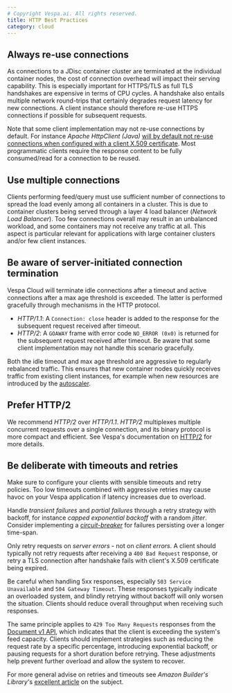 ```yaml
---
# Copyright Vespa.ai. All rights reserved.
title: HTTP Best Practices
category: cloud
---
```


## Always re-use connections
As connections to a JDisc container cluster are terminated at the individual container nodes,
the cost of connection overhead will impact their serving capability.
This is especially important for HTTPS/TLS as full TLS handshakes are expensive in terms of CPU cycles.
A handshake also entails multiple network round-trips that certainly degrades request latency for new connections.
A client instance should therefore re-use HTTPS connections if possible for subsequent requests.

Note that some client implementation may not re-use connections by default.
For instance *Apache HttpClient (Java)*
[will by default not re-use connections when configured with a client X.509 certificate](https://stackoverflow.com/a/13049131/1615280).
Most programmatic clients require the response content to be fully consumed/read for a connection to be reused.

## Use multiple connections
Clients performing feed/query must use sufficient number of connections to spread the load evenly among all containers in a cluster.
This is due to container clusters being served through a layer 4 load balancer (*Network Load Balancer*).
Too few connections overall may result in an unbalanced workload, and some containers may not receive any traffic at all.
This aspect is particular relevant for applications with large container clusters and/or few client instances.

## Be aware of server-initiated connection termination
Vespa Cloud will terminate idle connections after a timeout and active connections after a max age threshold is exceeded.
The latter is performed gracefully through mechanisms in the HTTP protocol.
* *HTTP/1.1*: A `Connection: close` header is added to the response for the subsequent request received after timeout.
* *HTTP/2*: A `GOAWAY` frame with error code `NO_ERROR (0x0)` is returned for the subsequent request received after timeout.
  Be aware that some client implementation may not handle this scenario gracefully.

Both the idle timeout and max age threshold are aggressive to regularly rebalanced traffic.
This ensures that new container nodes quickly receives traffic from existing client instances,
for example when new resources are introduced by the [autoscaler](autoscaling.html).

## Prefer HTTP/2
We recommend *HTTP/2* over *HTTP/1.1*. *HTTP/2* multiplexes multiple concurrent requests over a single connection,
and its binary protocol is more compact and efficient.
See Vespa's documentation on [HTTP/2](/en/performance/http2.html) for more details.

## Be deliberate with timeouts and retries
Make sure to configure your clients with sensible timeouts and retry policies.
Too low timeouts combined with aggressive retries may cause havoc on your Vespa application if latency increases due to overload.

Handle *transient failures* and *partial failures* through a retry strategy with backoff, for instance *capped exponential backoff* with a random *jitter*.
Consider implementing a [*circuit-breaker*](https://martinfowler.com/bliki/CircuitBreaker.html) for failures persisting over a longer time-span.

Only retry requests on *server errors* - not on *client errors*.
A client should typically not retry requests after receiving a `400 Bad Request` response,
or retry a TLS connection after handshake fails with client's X.509 certificate being expired.

Be careful when handling 5xx responses, especially `503 Service Unavailable` and `504 Gateway Timeout`.
These responses typically indicate an overloaded system, and blindly retrying without backoff will only worsen the situation.
Clients should reduce overall throughput when receiving such responses.

The same principle applies to `429 Too Many Requests` responses from the [Document v1 API](/en/document-v1-api-guide.html),
which indicates that the client is exceeding the system's feed capacity. Clients should implement strategies such as reducing the request rate by a specific percentage, introducing exponential backoff, or pausing requests for a short duration before retrying. These adjustments help prevent further overload and allow the system to recover.

For more general advise on retries and timeouts see *Amazon Builder's Library*'s
[excellent article](https://aws.amazon.com/builders-library/timeouts-retries-and-backoff-with-jitter/) on the subject.
